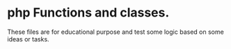 # php Functions and classes.

These files are for educational purpose and test some logic based on some ideas or tasks.
